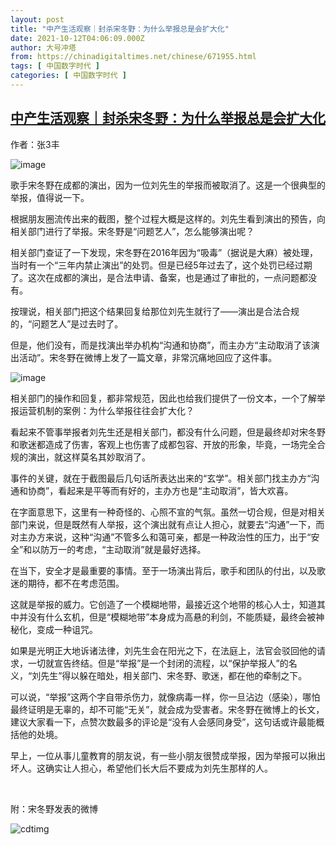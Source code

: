```yaml
---
layout: post
title: "中产生活观察｜封杀宋冬野：为什么举报总是会扩大化"
date: 2021-10-12T04:06:09.000Z
author: 大号冲塔
from: https://chinadigitaltimes.net/chinese/671955.html
tags: [ 中国数字时代 ]
categories: [ 中国数字时代 ]
---
```

<!--1634011569000-->
[中产生活观察｜封杀宋冬野：为什么举报总是会扩大化](https://chinadigitaltimes.net/chinese/671955.html)
------

<div>
<p>作者：张3丰</p><p><img src="https://chinadigitaltimes.net/chinese/files/2021/10/post-671955-616509b15b787." alt="image" /></p><p>歌手宋冬野在成都的演出，因为一位刘先生的举报而被取消了。这是一个很典型的举报，值得说一下。</p><p>根据朋友圈流传出来的截图，整个过程大概是这样的。刘先生看到演出的预告，向相关部门进行了举报。宋冬野是“问题艺人”，怎么能够演出呢？</p><p>相关部门查证了一下发现，宋冬野在2016年因为“吸毒”（据说是大麻）被处理，当时有一个“三年内禁止演出”的处罚。但是已经5年过去了，这个处罚已经过期了。这次在成都的演出，是合法申请、备案，也是通过了审批的，一点问题都没有。</p><p>按理说，相关部门把这个结果回复给那位刘先生就行了——演出是合法合规的，“问题艺人”是过去时了。</p><p>但是，他们没有，而是找演出举办机构“沟通和协商”，而主办方“主动取消了该演出活动”。宋冬野在微博上发了一篇文章，非常沉痛地回应了这件事。</p><p><img src="https://chinadigitaltimes.net/chinese/files/2021/10/post-671955-616509b177fcf." alt="image" /></p><p>相关部门的操作和回复，都非常规范，因此也给我们提供了一份文本，一个了解举报运营机制的案例：为什么举报往往会扩大化？</p><p>看起来不管事举报者刘先生还是相关部门，都没有什么问题，但是最终却对宋冬野和歌迷都造成了伤害，客观上也伤害了成都包容、开放的形象，毕竟，一场完全合规的演出，就这样莫名其妙取消了。</p><p>事件的关键，就在于截图最后几句话所表达出来的“玄学”。相关部门找主办方“沟通和协商”，看起来是平等而有好的，主办方也是“主动取消”，皆大欢喜。</p><p>在字面意思下，这里有一种奇怪的、心照不宣的气氛。虽然一切合规，但是对相关部门来说，但是既然有人举报，这个演出就有点让人担心，就要去“沟通”一下，而对主办方来说，这种“沟通”不管多么和蔼可亲，都是一种政治性的压力，出于“安全”和以防万一的考虑，“主动取消”就是最好选择。</p><p>在当下，安全才是最重要的事情。至于一场演出背后，歌手和团队的付出，以及歌迷的期待，都不在考虑范围。</p><p>这就是举报的威力。它创造了一个模糊地带，最接近这个地带的核心人士，知道其中并没有什么玄机，但是“模糊地带”本身成为高悬的利剑，不能质疑，最终会被神秘化，变成一种诅咒。</p><p>如果是光明正大地诉诸法律，刘先生会在阳光之下，在法庭上，法官会驳回他的请求，一切就宣告终结。但是“举报”是一个封闭的流程，以“保护举报人”的名义，“刘先生”得以躲在暗处，相关部门、宋冬野、歌迷，都在他的牵制之下。</p><p>可以说，“举报”这两个字自带杀伤力，就像病毒一样，你一旦沾边（感染），哪怕最终证明是无辜的，却不可能“无关”，就会成为受害者。宋冬野在微博上的长文，建议大家看一下，点赞次数最多的评论是“没有人会感同身受”，这句话或许最能概括他的处境。</p><p>早上，一位从事儿童教育的朋友说，有一些小朋友很赞成举报，因为举报可以揪出坏人。这确实让人担心，希望他们长大后不要成为刘先生那样的人。</p><p>&emsp;</p><p>附：宋冬野发表的微博</p><p><img src="https://chinadigitaltimes.net/chinese/files/2021/10/IMG_3156-scaled.jpg" alt="cdtimg" /></p>
</div>
